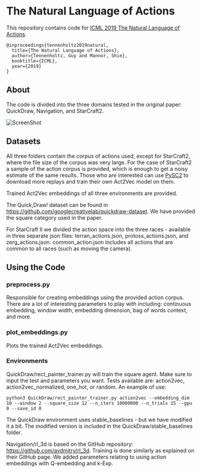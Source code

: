 # The Natural Language of Actions

This repository contains code for [ICML 2019 The Natural Language of Actions](https://arxiv.org/abs/1902.01119).
```
@inproceedings{tennenholtz2019natural,
  title={The Natural Language of Actions},
  author={Tennenholtz, Guy and Mannor, Shie},
  booktitle={ICML},
  year={2019}
}
```

## About 
The code is divided into the three domains tested in the original paper: QuickDraw,
Navigation, and StarCraft2.

![ScreenShot](https://ai2-s2-public.s3.amazonaws.com/figures/2017-08-08/ee4723b6d0518e81789e9a11cdc239bd82fd11d3/8-Figure5-1.png)

## Datasets
All three folders contain the corpus of actions used, except for StarCraft2, where the file size of
the corpus was very large. For the case of StarCraft2 a sample of the action corpus is
provided, which is enough to get a noisy estimate of the same results. Those who are interested can use [PySC2](https://github.com/deepmind/pysc2)
to download more replays and train their own Act2Vec model on them.

Trained Act2Vec embeddings of all three environments are provided.

The Quick,Draw! dataset can be found in https://github.com/googlecreativelab/quickdraw-dataset.
We have provided the square category used in the paper.

For StarCraft II we divided the action space into the three races - available in three separate
json files: terran_actions.json, protoss_actions.json, and zerg_actions.json.
common_action.json includes all actions that are common to all races (such as moving the
camera).

## Using the Code

### preprocess.py
Responsible for creating embeddings using the
provided action corpus. There are a lot of interesting parameters to play with including:
continuous embedding, window width, embedding dimension, bag of words context, and
more.

### plot_embeddings.py
Plots the trained Act2Vec embeddings.

### Environments
QuickDraw/rect_painter_trainer.py will train the square agent. Make sure to input the test and
parameters you want. Tests available are: action2vec, action2vec_normalized, one_hot, or
random. An example of use:
```
python3 QuickDraw/rect_painter_trainer.py action2vec --embedding_dim 10 --window 2 --square_size 12 --n_iters 10000000 --n_trials 15 --gpu 0 --save_id 0
```
The QuickDraw environment uses stable_baselines - but we have modified it a bit. The modified version is included in the QuickDraw/stable_baselines folder.

Navigation/rl_3d is based on the GitHub repository: https://github.com/avdmitry/rl_3d. Training is done similarly as explained on their GitHub page. We added parameters relating to
using action embeddings with Q-embedding and k-Exp.